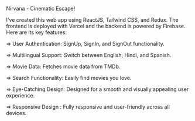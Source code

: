 Nirvana - Cinematic Escape!

I've created this web app using ReactJS, Tailwind CSS, and Redux. The frontend is deployed with Vercel and the backend is powered by Firebase. Here are its key features:

=> User Authentication: SignUp, SignIn, and SignOut functionality.

=> Multilingual Support: Switch between English, Hindi, and Spanish.

=> Movie Data: Fetches movie data from TMDb.

=> Search Functionality: Easily find movies you love.

=> Eye-Catching Design: Designed for a smooth and visually appealing user experience.

=> Responsive Design : Fully responsive and user-friendly across all devices.